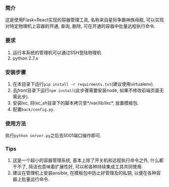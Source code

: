 ### 简介

这是使用Flask+React实现的容器管理工具, 名称来自星际争霸神族母舰, 可以实现对特定物理机上容器的开通, 查询, 删除, 可在开通的容器中批量远程执行命令.

### 要求

1. 运行本系统的管理机可以通过SSH登陆物理机
2. python 2.7.x

### 安装步骤

1. 在本目录下运行`pip install -r requirments.txt`(建议使用virtualenv).
2. 去*front*目录下运行`npm install`(此步骤需要安装node, 如果不修改前端页面无需此步).
3. 安装lxc, 将*lxc_sh*目录下的脚本拷贝至*/var/lib/lxc*, 放置模板包.
4. 配置`back/config.py`.

### 使用方法

执行`python server.py`之后去5001端口操作即可.

### Tips

1. 这是一个超小的容器管理系统, 基本上除了开关机和远程执行命令之外, 什么都干不了, 简洁也意味着扩展性好, 可以和各种持续集成工具共同使用.
2. 建议在管理机上安装ansible, 在模板包中防止好管理及的私钥, 以便在各种容器上批量运行命令.